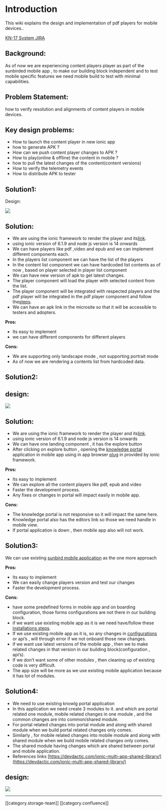 # Introduction

This wiki explains the design and implementation of pdf players for mobile devices..

[KN-17 System JIRA](https://browse/KN-17)

## Background:

As of now we are experiencing content players player as part of the sunbirded mobile app , to make our building block independent and to test mobile specific features we need mobile build to test with minimal capabilities.

## Problem Statement:

how to verify resolution and alignments of content players in mobile devices.

## Key design problems:

* How to launch the content player in new ionic app
* how to generate APK ?
* How can we push content player changes to APK ?
* How to play(online & offline) the content in mobile ?
* how to pull the latest changes of the content(content versions)
* How to verify the telemetry events
* How to distribute APK to tester

## Solution1:

Design:

![](<../../../../.gitbook/assets/Flowcharts (1).png>)

## Solution:

* We are using the ionic framework to render the player and its[link](https://ionicframework.com/docs/intro/cli).
* using ionic version of 6.1.9 and node js version is 14 onwards
* We can have players like pdf ,video and epub and we can implement different components each.
* In the players list component we can have the list of the players
* In the content list component we can have hardcoded list contents as of now , based on player selected in player list component
* We can have new version of apk to get latest changes.
* The player component will load the player with selected content from the list.
* The player component will be integrated with respected players and the pdf player will be integrated in the pdf player component and follow the[steps](https://github.com/project-sunbird/sunbird-pdf-player#pdf-player-library-for-sunbird-platform).
* We can have an apk link in the microsite so that it will be accessible to testers and adopters.

**Pros:**

* Its easy to implement
* we can have different components for different players

**Cons:**

* We are supporting only landscape mode , not supporting portrait mode
* As of now we are rendering a contents list from hardcoded data.

## Solution2:

## design:

![](<../../../../.gitbook/assets/Flowcharts - Page 2.png>)

## Solution:

* We are using the ionic framework to render the player and its[link](https://ionicframework.com/docs/intro/cli).
* using ionic version of 6.1.9 and node js version is 14 onwards
* We can have one landing component , it has the explore button
* After clicking on explore button , opening the [knowledge portal](https://dev.knowlg.sunbird.org/) application in mobile app using in app browser [plug](https://ionicframework.com/docs/native/in-app-browser/#angular) in provided by ionic framework.

**Pros:**

* Its easy to implement
* We can explore all the content players like pdf, epub and video
* Faster the development process.
* Any fixes or changes in portal will impact easily in mobile app.

**Cons:**

* The knowledge portal is not responsive so it will impact the same here.
* Knowledge portal also has the editors link so those we need handle in mobile view.
* If portal application is down , then mobile app also will not work.

## Solution3:

We can use existing [sunbird mobile application](https://github.com/Sunbird-Ed/SunbirdEd-mobile-app) as the one more approach

**Pros:**

* Its easy to implement
* We can easily change players version and test our changes
* Faster the development process.

**Cons:**

* have some predefined forms in mobile app and on boarding configuration, those forms configurations are not there in our building block.
* if we want use existing mobile app as it is we need have/follow these[ installations steps](http://docs.sunbird.org/latest/developer-docs/mobile-app-installation/).
* If we use existing mobile app as it is, so any changes in [configurations](http://docs.sunbird.org/latest/developer-docs/mobile-app-installation/mobile\_app\_forms/index.html) or api’s , will through error if we not onboard those new changes.
* if we want use latest versions of the mobile app , then we to make related changes in that version in our building block(configuration , api’s).
* If we don’t want some of other modules , then cleaning up of existing code is very difficult.
* The app size will be more as we use existing mobile application because it has lot of modules.

## Solution4:

* We need to use existing knowlg portal application
* In this application we need create 3 modules to it. and which are portal related one module, mobile related changes in one module , and the common changes are into common/shared module.
* For portal related changes into portal module and along with shared module when we build portal related changes only comes.
* Similarly , for mobile related changes into mobile module and along with shared module when we build mobile related changes only comes.
* The shared module having changes which are shared between portal and mobile application.
* References links [https://devdactic.com/ionic-multi-app-shared-library/](https://devdactic.com/ionic-multi-app-shared-library/)

## design:

![](../../../../.gitbook/assets/KnowlgPdfPlayerdrawio-Page-4.drawio.png)

***

\[\[category.storage-team]] \[\[category.confluence]]
